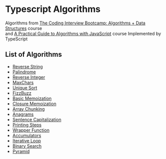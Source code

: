 # Typescript Algorithms

Algorithms from [The Coding Interview Bootcamp: Algorithms + Data Structures](https://www.udemy.com/coding-interview-bootcamp-algorithms-and-data-structure/) course  
and [A Practical Guide to Algorithms with JavaScript](https://frontendmasters.com/courses/practical-algorithms/) course
Implemented by TypeScript

## List of Algorithms

- [Reverse String](https://github.com/devlorz/typescript-algorithm/blob/master/src/reversestring.ts)
- [Palindrome](https://github.com/devlorz/typescript-algorithm/blob/master/src/palindrome.ts)
- [Reverse Integer](https://github.com/devlorz/typescript-algorithm/blob/master/src/reverseint.ts)
- [MaxChars](https://github.com/devlorz/typescript-algorithm/blob/master/src/maxchar.ts)
- [Unique Sort](https://github.com/devlorz/typescript-algorithm/blob/master/src/uniqsort.ts)
- [FizzBuzz](https://github.com/devlorz/typescript-algorithm/blob/master/src/fizzbuzz.ts)
- [Basic Memoization](https://github.com/devlorz/typescript-algorithm/blob/master/src/basic-memoization.ts)
- [Closure Memoization](https://github.com/devlorz/typescript-algorithm/blob/master/src/closure-memoization.ts)
- [Array Chunking](https://github.com/devlorz/typescript-algorithm/blob/master/src/chunk.ts)
- [Anagrams](https://github.com/devlorz/typescript-algorithm/blob/master/src/anagrams.ts)
- [Sentence Capitalization](https://github.com/devlorz/typescript-algorithm/blob/master/src/capitalize.ts)
- [Printing Steps](https://github.com/devlorz/typescript-algorithm/blob/master/src/steps.ts)
- [Wrapper Function](https://github.com/devlorz/typescript-algorithm/blob/master/src/wrapper-function.ts)
- [Accumulators](https://github.com/devlorz/typescript-algorithm/blob/master/src/accumulators.ts)
- [Iterative Loop](https://github.com/devlorz/typescript-algorithm/blob/master/src/iterative-loop.ts)
- [Binary Search](https://github.com/devlorz/typescript-algorithm/blob/master/src/binarySearch.ts)
- [Pyramid](https://github.com/devlorz/typescript-algorithm/blob/master/src/pyramid.ts)
